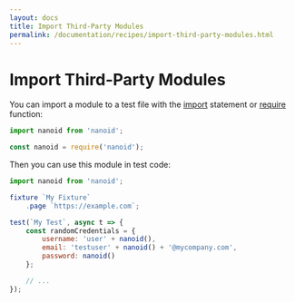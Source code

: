 ```yaml
---
layout: docs
title: Import Third-Party Modules
permalink: /documentation/recipes/import-third-party-modules.html
---
```

# Import Third-Party Modules

You can import a module to a test file with the [import](https://developer.mozilla.org/en-US/docs/Web/JavaScript/Reference/Statements/import) statement or [require](https://nodejs.org/api/modules.html#modules_require_id) function:

```js
import nanoid from 'nanoid';
```

```js
const nanoid = require('nanoid');
```

Then you can use this module in test code:

```js
import nanoid from 'nanoid';

fixture `My Fixture`
    .page `https://example.com`;

test(`My Test`, async t => {
    const randomCredentials = {
        username: 'user' + nanoid(),
        email: 'testuser' + nanoid() + '@mycompany.com',
        password: nanoid()
    };

    // ...
});
```